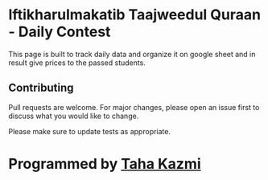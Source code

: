 # Iftikharulmakatib Taajweedul Quraan - Daily Contest

This page is built to track daily data and organize it on google sheet and in result give prices to the passed students.

## Contributing

Pull requests are welcome. For major changes, please open an issue first
to discuss what you would like to change.

Please make sure to update tests as appropriate.

# Programmed by [Taha Kazmi](https://lfgraphics.github.io/portfolio/)